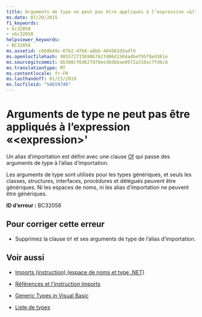 ```yaml
---
title: Arguments de type ne peut pas être appliqués à l’expression «&lt;expression&gt;'
ms.date: 07/20/2015
f1_keywords:
- bc32058
- vbc32058
helpviewer_keywords:
- BC32058
ms.assetid: c6b9b49c-6fb2-47b8-a8bb-464562d3adfd
ms.openlocfilehash: 985572715b90b7627d06d1504adbef95f8ed361e
ms.sourcegitcommit: 6b308cf6d627d78ee36dbbae8972a310ac7fd6c8
ms.translationtype: MT
ms.contentlocale: fr-FR
ms.lasthandoff: 01/23/2019
ms.locfileid: "54659746"
---
```

# <a name="type-arguments-cannot-be-applied-to-the-expression-ltexpressiongt"></a>Arguments de type ne peut pas être appliqués à l’expression «&lt;expression&gt;'
Un alias d’importation est défini avec une clause [Of](../../visual-basic/language-reference/statements/of-clause.md) qui passe des arguments de type à l’alias d’importation.  
  
 Les arguments de type sont utilisés pour les types génériques, et seuls les classes, structures, interfaces, procédures et délégués peuvent être génériques. Ni les espaces de noms, ni les alias d’importation ne peuvent être génériques.  
  
 **ID d’erreur :** BC32058  
  
## <a name="to-correct-this-error"></a>Pour corriger cette erreur  
  
-   Supprimez la clause `Of` et ses arguments de type de l’alias d’importation.  
  
## <a name="see-also"></a>Voir aussi
- [Imports (instruction) (espace de noms et type .NET)](../../visual-basic/language-reference/statements/imports-statement-net-namespace-and-type.md)
- [Références et l’instruction Imports](../../visual-basic/programming-guide/program-structure/references-and-the-imports-statement.md)

- [Generic Types in Visual Basic](../../visual-basic/programming-guide/language-features/data-types/generic-types.md)
- [Liste de types](../../visual-basic/language-reference/statements/type-list.md)
